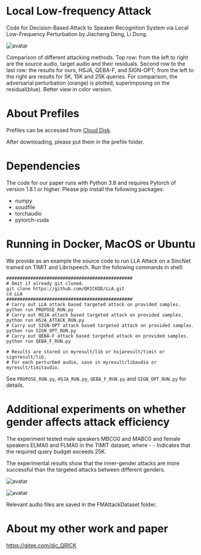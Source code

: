# Local Low-frequency Attack
Code for Decision-Based Attack to Speaker Recognition System via Local Low-Frequency Perturbation by Jiacheng Deng, Li Dong.

![avatar](https://raw.githubusercontent.com/QRICKDD/LLA/master/picture/temp_picture.png)

Comparison of different attacking methods. Top row: from the left to right are the source audio, target audio and their residuals.
Second row to the last row: the results for ours, HSJA, QEBA-F, and SIGN-OPT; from the left to the right are results for 5K, 15K and 25K queries. For comparison, the adversarial perturbation (orange) is plotted, superimposing on the residual(blue). Better view in color version.

# About Prefiles
Prefiles can be accessed from [Cloud Disk](https://drive.google.com/drive/folders/1RMaPPxeuwSoyGXAMV4E3vnLu1Q-p5M2x?usp=sharing).

After downloading, please put them in the prefile folder.

# Dependencies
The code for our paper runs with Python 3.8 and requires Pytorch of version 1.8.1 or higher. Please pip install the following packages:
* numpy
* soudfile
* torchaudio
* pytorch-cuda

# Running in Docker, MacOS or Ubuntu
We provide as an example the source code to run LLA Attack on a SincNet trained on TIMIT and Librispeech. Run the following commands in shell:

```shell
###############################################
# Omit if already git cloned.
git clone https://github.com/QRICKDD/LLA.git
cd LLA
############################################### 
# Carry out LLA attack based targeted attack on provided samples.
python run PROPOSE_RUN.py
# Carry out HSJA attack based targeted attack on provided samples.
python run HSJA_ATTACK_RUN.py
# Carry out SIGN-OPT attack based targeted attack on provided samples.
python run SIGN_OPT_RUN.py
# Carry out QEBA-F attack based targeted attack on provided samples.
python run QEBA_F_RUN.py

# Results are stored in myresult/lib or hsjaresult/timit or signresult/lib.
# For each perturbed audio, save in myresult/libaudio or myresult/timitaudio.
```

See `PROPOSE_RUN.py`, `HSJA_RUN.py`, `QEBA_F_RUN.py` and `SIGN_OPT_RUN.py` for details. 

# Additional experiments on whether gender affects attack efficiency

The experiment tested male speakers MBCG0 and MABC0 and female speakers ELMA0 and FLMA0 in the TIMIT dataset, where - - Indicates that the required query budget exceeds 25K.

The experimental results show that the inner-gender attacks are more successful than the targeted attacks between different genders.

![avatar](https://s3.bmp.ovh/imgs/2021/12/037b49f152e5a206.png)

![avatar](https://s3.bmp.ovh/imgs/2021/12/ff5eaecc68fa8cb8.png)

Relevant audio files are saved in the FMAttackDataset folder.

# About my other work and paper
https://gitee.com/djc_QRICK


